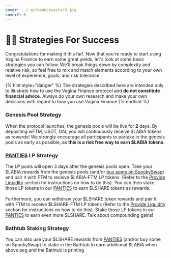 ```yaml
---
cover: ../.gitbook/assets/9.jpg
coverY: 0
---
```


# 👩🚀 Strategies For Success

Congratulations for making it this far!. Now that you're ready to start using Vagina Finance to earn some great yields, let's look at some basic strategies you can follow. We'll break things down by complexity and relative risk, so feel free to mix and match elements according to your own level of experience, goals, and risk tolerance.

{% hint style="danger" %}
The strategies described here are intended only to illustrate how to use the Vagina Finance protocol and **do not constitute financial advice**. Always do your own research and make your own decisions with regard to how you use Vagina Finance
{% endhint %}

### **Genesis Pool Strategy**

When the protocol launches, the genesis pools will be live for **2** days. By depositing wFTM, USDT, DAI, you will continuously receive $LABIA tokens as rewards! We strongly encourage all participants to partake in the genesis pools as early as possible, as **this is a risk free way to earn $LABIA tokens**.

### [PANTIES](https://vaginafinance.app/PANTIES) **LP Strategy**

The LP pools will open 3 days after the genesis pools open. Take your $LABIA rewards from the genesis pools (and/or [buy some on SpookySwap](broken-reference)) and pair it with FTM to receive $LABIA-FTM LP tokens. (Refer to the [Provide Liquidity](broken-reference) section for instructions on how to do this). You can then stake those LP tokens in our [PANTIES](https://vaginafinance.app/PANTIES) to earn $LSHARE tokens as rewards.\
\
Furthermore, you can withdraw your $LSHARE token rewards and pair it with FTM to receive $LSHARE-FTM LP tokens (Refer to the [Provide Liquidity](broken-reference) section for instructions on how to do this). Stake those LP tokens in our [PANTIES](https://vaginafinance.app/PANTIES) to earn even more $LSHARE. Talk about compounding gains!

### Bathtub **Staking Strategy**

You can also use your $LSHARE rewards from [PANTIES](https://vaginafinance.app/PANTIES) (and/or buy some on SpookySwap) to stake in the Bathtub to earn additional $LABIA when above peg and the Bathtub is printing

